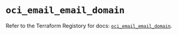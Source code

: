 # `oci_email_email_domain`

Refer to the Terraform Registory for docs: [`oci_email_email_domain`](https://registry.terraform.io/providers/oracle/oci/6.18.0/docs/resources/email_email_domain).
